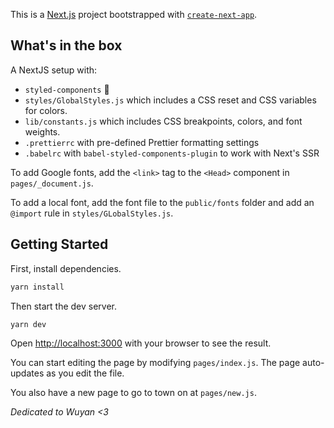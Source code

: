 This is a [Next.js](https://nextjs.org/) project bootstrapped with [`create-next-app`](https://github.com/vercel/next.js/tree/canary/packages/create-next-app).

## What's in the box

A NextJS setup with:

- `styled-components` 💅
- `styles/GlobalStyles.js` which includes a CSS reset and CSS variables for colors.
- `lib/constants.js` which includes CSS breakpoints, colors, and font weights.
- `.prettierrc` with pre-defined Prettier formatting settings
- `.babelrc` with `babel-styled-components-plugin` to work with Next's SSR

To add Google fonts, add the `<link>` tag to the `<Head>` component in `pages/_document.js`.

To add a local font, add the font file to the `public/fonts` folder and add an `@import` rule in `styles/GLobalStyles.js`.

## Getting Started

First, install dependencies.

```bash
yarn install
```

Then start the dev server.

```bash
yarn dev
```

Open [http://localhost:3000](http://localhost:3000) with your browser to see the result.

You can start editing the page by modifying `pages/index.js`. The page auto-updates as you edit the file.

You also have a new page to go to town on at `pages/new.js`.

_Dedicated to Wuyan <3_
